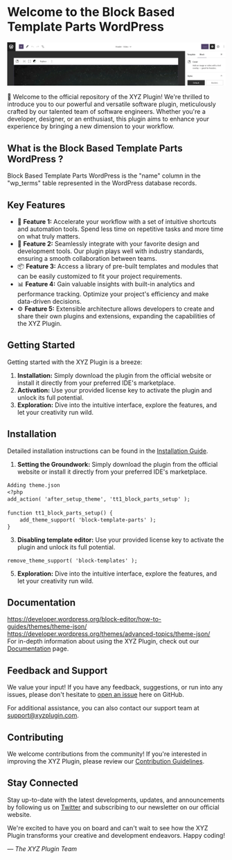 # Welcome to the Block Based Template Parts WordPress

![Plugin Logo](plugin_logo.png)

👋 Welcome to the official repository of the XYZ Plugin! We're thrilled to introduce you to our powerful and versatile software plugin, meticulously crafted by our talented team of software engineers. Whether you're a developer, designer, or an enthusiast, this plugin aims to enhance your experience by bringing a new dimension to your workflow.

## What is the Block Based Template Parts WordPress ?

Block Based Template Parts WordPress is the "name" column in the "wp_terms" table represented in the WordPress database records.

## Key Features

- 🚀 **Feature 1:** Accelerate your workflow with a set of intuitive shortcuts and automation tools. Spend less time on repetitive tasks and more time on what truly matters.
- 🎨 **Feature 2:** Seamlessly integrate with your favorite design and development tools. Our plugin plays well with industry standards, ensuring a smooth collaboration between teams.
- 📦 **Feature 3:** Access a library of pre-built templates and modules that can be easily customized to fit your project requirements.
- 📊 **Feature 4:** Gain valuable insights with built-in analytics and performance tracking. Optimize your project's efficiency and make data-driven decisions.
- ⚙️ **Feature 5:** Extensible architecture allows developers to create and share their own plugins and extensions, expanding the capabilities of the XYZ Plugin.

## Getting Started

Getting started with the XYZ Plugin is a breeze:

1. **Installation:** Simply download the plugin from the official website or install it directly from your preferred IDE's marketplace.
2. **Activation:** Use your provided license key to activate the plugin and unlock its full potential.
3. **Exploration:** Dive into the intuitive interface, explore the features, and let your creativity run wild.

## Installation

Detailed installation instructions can be found in the [Installation Guide](installation_guide.md).
1. **Setting the Groundwork:** Simply download the plugin from the official website or install it directly from your preferred IDE's marketplace.
```
Adding theme.json
<?php
add_action( 'after_setup_theme', 'tt1_block_parts_setup' );

function tt1_block_parts_setup() {
    add_theme_support( 'block-template-parts' );
}
```
3. **Disabling template editor:** Use your provided license key to activate the plugin and unlock its full potential.
```
remove_theme_support( 'block-templates' );
```
5. **Exploration:** Dive into the intuitive interface, explore the features, and let your creativity run wild.

## Documentation
https://developer.wordpress.org/block-editor/how-to-guides/themes/theme-json/ <br />
https://developer.wordpress.org/themes/advanced-topics/theme-json/ <br />
For in-depth information about using the XYZ Plugin, check out our [Documentation](documentation.md) page.

## Feedback and Support

We value your input! If you have any feedback, suggestions, or run into any issues, please don't hesitate to [open an issue](../../issues) here on GitHub.

For additional assistance, you can also contact our support team at support@xyzplugin.com.

## Contributing

We welcome contributions from the community! If you're interested in improving the XYZ Plugin, please review our [Contribution Guidelines](contributing.md).

## Stay Connected

Stay up-to-date with the latest developments, updates, and announcements by following us on [Twitter](https://twitter.com/xyzplugin) and subscribing to our newsletter on our official website.

We're excited to have you on board and can't wait to see how the XYZ Plugin transforms your creative and development endeavors. Happy coding!

*— The XYZ Plugin Team*
